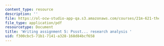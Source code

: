 ```yaml
---
content_type: resource
description: ''
file: https://ol-ocw-studio-app-qa.s3.amazonaws.com/courses/21m-621-theater-and-cultural-diversity-in-the-u-s-spring-2008/f300cbc571b17141a328168d84bcf658_MIT21M_670S08_unit5_pssst.pdf
file_type: application/pdf
resourcetype: Document
title: 'Writing assignment 5: Pssst... research analysis '
uid: f300cbc5-71b1-7141-a328-168d84bcf658
---
```

